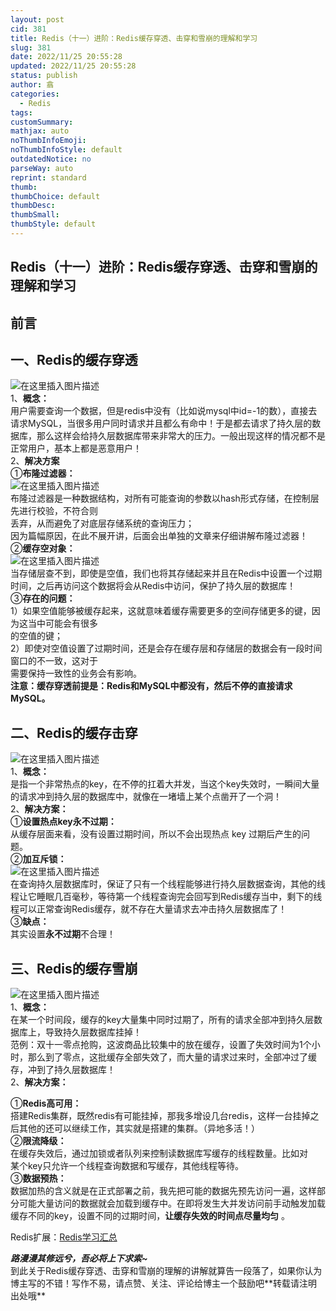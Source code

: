 ```yaml
---
layout: post
cid: 381
title: Redis（十一）进阶：Redis缓存穿透、击穿和雪崩的理解和学习
slug: 381
date: 2022/11/25 20:55:28
updated: 2022/11/25 20:55:28
status: publish
author: 翕
categories: 
  - Redis
tags: 
customSummary: 
mathjax: auto
noThumbInfoEmoji: 
noThumbInfoStyle: default
outdatedNotice: no
parseWay: auto
reprint: standard
thumb: 
thumbChoice: default
thumbDesc: 
thumbSmall: 
thumbStyle: default
---
```



## Redis（十一）进阶：Redis缓存穿透、击穿和雪崩的理解和学习

## 前言

## 一、Redis的缓存穿透

![在这里插入图片描述](https://img-blog.csdnimg.cn/20210126195904746.png?x-oss-process=image/watermark,type_ZmFuZ3poZW5naGVpdGk,shadow_10,text_aHR0cHM6Ly9ibG9nLmNzZG4ubmV0L3dlaXhpbl80MzgyOTQ0Mw==,size_16,color_FFFFFF,t_70)  
1、**概念：**  
用户需要查询一个数据，但是redis中没有（比如说mysql中id=-1的数），直接去请求MySQL，当很多用户同时请求并且都么有命中！于是都去请求了持久层的数据库，那么这样会给持久层数据库带来非常大的压力。一般出现这样的情况都不是正常用户，基本上都是恶意用户！  
2、**解决方案**  
①**布隆过滤器：**  
![在这里插入图片描述](https://img-blog.csdnimg.cn/20210126201036751.png?x-oss-process=image/watermark,type_ZmFuZ3poZW5naGVpdGk,shadow_10,text_aHR0cHM6Ly9ibG9nLmNzZG4ubmV0L3dlaXhpbl80MzgyOTQ0Mw==,size_16,color_FFFFFF,t_70)  
布隆过滤器是一种数据结构，对所有可能查询的参数以hash形式存储，在控制层先进行校验，不符合则  
丢弃，从而避免了对底层存储系统的查询压力；  
因为篇幅原因，在此不展开讲，后面会出单独的文章来仔细讲解布隆过滤器！  
②**缓存空对象：**  
![在这里插入图片描述](https://img-blog.csdnimg.cn/20210126200926925.png?x-oss-process=image/watermark,type_ZmFuZ3poZW5naGVpdGk,shadow_10,text_aHR0cHM6Ly9ibG9nLmNzZG4ubmV0L3dlaXhpbl80MzgyOTQ0Mw==,size_16,color_FFFFFF,t_70)  
当存储层查不到，即使是空值，我们也将其存储起来并且在Redis中设置一个过期时间，之后再访问这个数据将会从Redis中访问，保护了持久层的数据库！  
③**存在的问题：**  
1）如果空值能够被缓存起来，这就意味着缓存需要更多的空间存储更多的键，因为这当中可能会有很多  
的空值的键；  
2）即使对空值设置了过期时间，还是会存在缓存层和存储层的数据会有一段时间窗口的不一致，这对于  
需要保持一致性的业务会有影响。  
**注意：缓存穿透前提是：Redis和MySQL中都没有，然后不停的直接请求MySQL。**

## 二、Redis的缓存击穿

![在这里插入图片描述](https://img-blog.csdnimg.cn/20210126201412391.png?x-oss-process=image/watermark,type_ZmFuZ3poZW5naGVpdGk,shadow_10,text_aHR0cHM6Ly9ibG9nLmNzZG4ubmV0L3dlaXhpbl80MzgyOTQ0Mw==,size_16,color_FFFFFF,t_70)  
1、**概念：**  
是指一个非常热点的key，在不停的扛着大并发，当这个key失效时，一瞬间大量的请求冲到持久层的数据库中，就像在一堵墙上某个点凿开了一个洞！  
2、**解决方案：**  
①**设置热点key永不过期：**  
从缓存层面来看，没有设置过期时间，所以不会出现热点 key 过期后产生的问题。  
②**加互斥锁：**  
![在这里插入图片描述](https://img-blog.csdnimg.cn/20210126201645155.png?x-oss-process=image/watermark,type_ZmFuZ3poZW5naGVpdGk,shadow_10,text_aHR0cHM6Ly9ibG9nLmNzZG4ubmV0L3dlaXhpbl80MzgyOTQ0Mw==,size_16,color_FFFFFF,t_70)  
在查询持久层数据库时，保证了只有一个线程能够进行持久层数据查询，其他的线程让它睡眠几百毫秒，等待第一个线程查询完会回写到Redis缓存当中，剩下的线程可以正常查询Redis缓存，就不存在大量请求去冲击持久层数据库了！  
③**缺点：**  
其实设置**永不过期**不合理！

## 三、Redis的缓存雪崩

![在这里插入图片描述](https://img-blog.csdnimg.cn/20210126201940972.png?x-oss-process=image/watermark,type_ZmFuZ3poZW5naGVpdGk,shadow_10,text_aHR0cHM6Ly9ibG9nLmNzZG4ubmV0L3dlaXhpbl80MzgyOTQ0Mw==,size_16,color_FFFFFF,t_70)  
1、**概念：**  
在某一个时间段，缓存的key大量集中同时过期了，所有的请求全部冲到持久层数据库上，导致持久层数据库挂掉！  
范例：双十一零点抢购，这波商品比较集中的放在缓存，设置了失效时间为1个小时，那么到了零点，这批缓存全部失效了，而大量的请求过来时，全部冲过了缓存，冲到了持久层数据库！  
2、**解决方案：**

①**Redis高可用：**  
搭建Redis集群，既然redis有可能挂掉，那我多增设几台redis，这样一台挂掉之后其他的还可以继续工作，其实就是搭建的集群。（异地多活！）  
②**限流降级：**  
在缓存失效后，通过加锁或者队列来控制读数据库写缓存的线程数量。比如对  
某个key只允许一个线程查询数据和写缓存，其他线程等待。  
③**数据预热：**  
数据加热的含义就是在正式部署之前，我先把可能的数据先预先访问一遍，这样部分可能大量访问的数据就会加载到缓存中。在即将发生大并发访问前手动触发加载缓存不同的key，设置不同的过期时间，**让缓存失效的时间点尽量均匀** 。

Redis扩展：[Redis学习汇总](https://blog.csdn.net/weixin_43829443/article/details/112839985)

***路漫漫其修远兮，吾必将上下求索~***  
到此关于Redis缓存穿透、击穿和雪崩的理解的讲解就算告一段落了，如果你认为博主写的不错！写作不易，请点赞、关注、评论给博主一个鼓励吧\*\*转载请注明出处哦\*\*